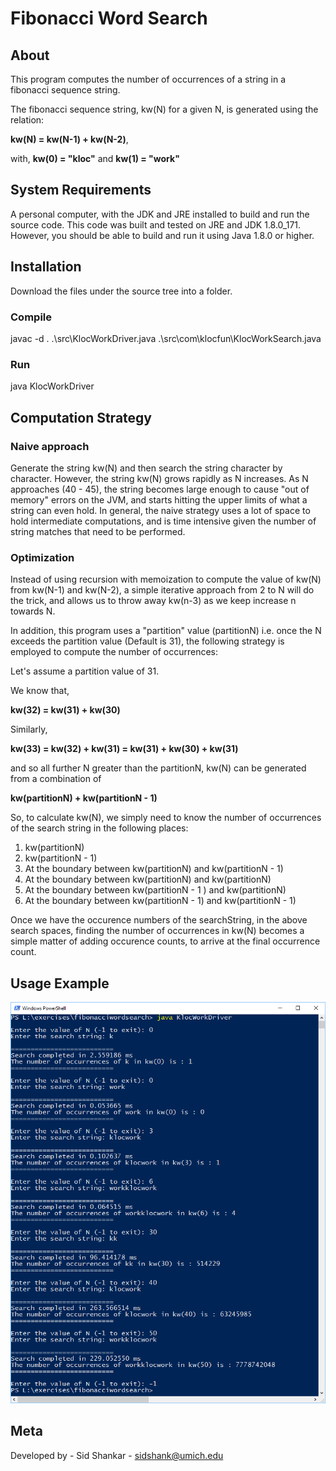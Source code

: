 # Fibonacci Word Search

## About

This program computes the number of occurrences of a string in a fibonacci sequence string.

The fibonacci sequence string, kw(N) for a given N, is generated using the relation:

**kw(N) = kw(N-1) + kw(N-2)**,

with, **kw(0) = "kloc"** and **kw(1) = "work"**

## System Requirements

A personal computer, with the JDK and JRE installed to build and run the source code. This code was built and tested on
JRE and JDK 1.8.0_171. However, you should be able to build and run it using Java 1.8.0 or higher.

## Installation

Download the files under the source tree into a folder.

### Compile

javac -d . .\src\KlocWorkDriver.java .\src\com\klocfun\KlocWorkSearch.java

### Run

java KlocWorkDriver

## Computation Strategy

### Naive approach

Generate the string kw(N) and then search the string character by character. However, the string kw(N) grows rapidly as N increases. As N approaches (40 - 45), the string becomes large enough to cause "out of memory" errors on the JVM, and starts hitting the upper limits of what a string can even hold. In general, the naive strategy uses a lot of space to hold intermediate computations, and is time intensive given the number of string matches that need to be performed.

### Optimization

Instead of using recursion with memoization to compute the value of kw(N) from kw(N-1) and kw(N-2), a simple iterative approach from 2 to N will do the trick, and allows us to throw away kw(n-3) as we keep increase n towards N.

In addition, this program uses a "partition" value (partitionN) i.e. once the N exceeds the partition value (Default is 31), the following strategy is employed to compute the number of occurrences:

Let's assume a partition value of 31.

We know that,

**kw(32) = kw(31) + kw(30)**

Similarly,

**kw(33) = kw(32) + kw(31) = kw(31) + kw(30) + kw(31)**

and so all further N greater than the partitionN, kw(N) can be generated from a combination of

**kw(partitionN) + kw(partitionN - 1)**

So, to calculate kw(N), we simply need to know the number of occurrences of the search string in the following places:

1. kw(partitionN)
2. kw(partitionN - 1)
3. At the boundary between kw(partitionN) and kw(partitionN - 1)
4. At the boundary between kw(partitionN) and kw(partitionN)
5. At the boundary between kw(partitionN - 1 ) and kw(partitionN)
6. At the boundary between kw(partitionN - 1) and kw(partitionN - 1)

Once we have the occurence numbers of the searchString, in the above search spaces, finding the number of occurrences in kw(N) becomes a simple
matter of adding occurence counts, to arrive at the final occurrence count.

## Usage Example

![picture](img/usage.png)

## Meta

Developed by - Sid Shankar - sidshank@umich.edu
